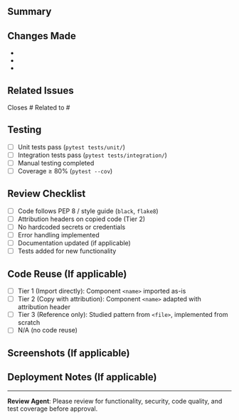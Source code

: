 ## Summary
<!-- Brief description of changes (1-2 sentences) -->


## Changes Made
<!-- List specific changes -->
-
-
-

## Related Issues
<!-- Link to issues this PR addresses -->
Closes #
Related to #

## Testing
<!-- Confirm all testing completed -->
- [ ] Unit tests pass (`pytest tests/unit/`)
- [ ] Integration tests pass (`pytest tests/integration/`)
- [ ] Manual testing completed
- [ ] Coverage ≥ 80% (`pytest --cov`)

## Review Checklist
<!-- Self-review before requesting review -->
- [ ] Code follows PEP 8 / style guide (`black`, `flake8`)
- [ ] Attribution headers on copied code (Tier 2)
- [ ] No hardcoded secrets or credentials
- [ ] Error handling implemented
- [ ] Documentation updated (if applicable)
- [ ] Tests added for new functionality

## Code Reuse (If applicable)
<!-- If you reused code from Glossary APP, specify tier -->
- [ ] Tier 1 (Import directly): Component `<name>` imported as-is
- [ ] Tier 2 (Copy with attribution): Component `<name>` adapted with attribution header
- [ ] Tier 3 (Reference only): Studied pattern from `<file>`, implemented from scratch
- [ ] N/A (no code reuse)

## Screenshots (If applicable)
<!-- Add screenshots for UI changes -->


## Deployment Notes (If applicable)
<!-- Any special deployment steps, migrations, or environment variable changes -->


---

**Review Agent**: Please review for functionality, security, code quality, and test coverage before approval.
